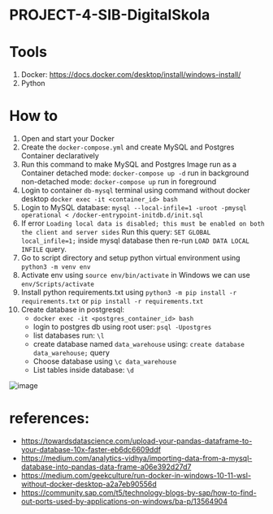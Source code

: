 # PROJECT-4-SIB-DigitalSkola

# Tools
1. Docker: https://docs.docker.com/desktop/install/windows-install/
2. Python

# How to
1. Open and start your Docker
2. Create the `docker-compose.yml` and create MySQL and Postgres Container declaratively
3. Run this command to make MySQL and Postgres Image run as a Container
    detached mode: `docker-compose up -d` run in background
    non-detached mode: `docker-compose up` run in foreground
4. Login to container `db-mysql` terminal using command without docker desktop `docker exec -it <container_id> bash`
5. Login to MySQL database: `mysql --local-infile=1 -uroot -pmysql operational < /docker-entrypoint-initdb.d/init.sql`
6. If error `Loading local data is disabled; this must be enabled on both the client and server sides` Run this query: `SET GLOBAL local_infile=1;` inside mysql database then re-run `LOAD DATA LOCAL INFILE` query.
7. Go to script directory and setup python virtual environment using `python3 -m venv env`
8. Activate env using `source env/bin/activate` in Windows we can use `env/Scripts/activate`
9. Install python requirements.txt using `python3 -m pip install -r requirements.txt` or `pip install -r requirements.txt`
10. Create database in postgresql:
    - `docker exec -it <postgres_container_id> bash`
    - login to postgres db using root user: `psql -Upostgres`
    - list databases run: `\l`
    - create database named `data_warehouse` using: `create database data_warehouse;` query
    - Choose database using `\c data_warehouse`
    - List tables inside database: `\d`


![image](https://github.com/user-attachments/assets/183c9440-fb78-43bc-a40f-b5a7e167452a)


# references:
- https://towardsdatascience.com/upload-your-pandas-dataframe-to-your-database-10x-faster-eb6dc6609ddf
- https://medium.com/analytics-vidhya/importing-data-from-a-mysql-database-into-pandas-data-frame-a06e392d27d7
- https://medium.com/geekculture/run-docker-in-windows-10-11-wsl-without-docker-desktop-a2a7eb90556d
- https://community.sap.com/t5/technology-blogs-by-sap/how-to-find-out-ports-used-by-applications-on-windows/ba-p/13564904
